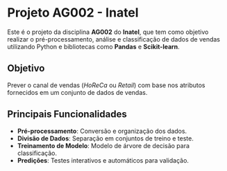 # Projeto AG002 - Inatel

Este é o projeto da disciplina **AG002** do **Inatel**, que tem como objetivo realizar o pré-processamento, análise e classificação de dados de vendas utilizando Python e bibliotecas como **Pandas** e **Scikit-learn**.

## Objetivo

Prever o canal de vendas (*HoReCa* ou *Retail*) com base nos atributos fornecidos em um conjunto de dados de vendas.

## Principais Funcionalidades

- **Pré-processamento**: Conversão e organização dos dados.
- **Divisão de Dados**: Separação em conjuntos de treino e teste.
- **Treinamento de Modelo**: Modelo de árvore de decisão para classificação.
- **Predições**: Testes interativos e automáticos para validação.
